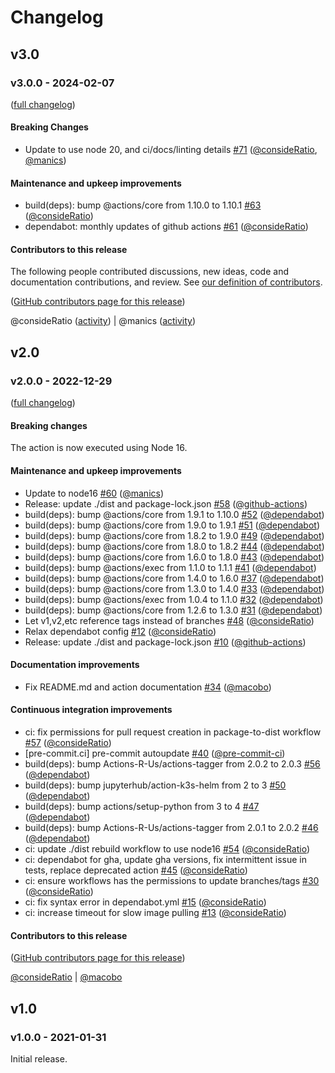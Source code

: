 # Changelog

## v3.0

### v3.0.0 - 2024-02-07

([full changelog](https://github.com/jupyterhub/action-k8s-await-workloads/compare/v2.0.0...v3.0.0))

#### Breaking Changes

- Update to use node 20, and ci/docs/linting details [#71](https://github.com/jupyterhub/action-k8s-await-workloads/pull/71) ([@consideRatio](https://github.com/consideRatio), [@manics](https://github.com/manics))

#### Maintenance and upkeep improvements

- build(deps): bump @actions/core from 1.10.0 to 1.10.1 [#63](https://github.com/jupyterhub/action-k8s-await-workloads/pull/63) ([@consideRatio](https://github.com/consideRatio))
- dependabot: monthly updates of github actions [#61](https://github.com/jupyterhub/action-k8s-await-workloads/pull/61) ([@consideRatio](https://github.com/consideRatio))

#### Contributors to this release

The following people contributed discussions, new ideas, code and documentation contributions, and review.
See [our definition of contributors](https://github-activity.readthedocs.io/en/latest/#how-does-this-tool-define-contributions-in-the-reports).

([GitHub contributors page for this release](https://github.com/jupyterhub/action-k8s-await-workloads/graphs/contributors?from=2022-12-29&to=2024-02-05&type=c))

@consideRatio ([activity](https://github.com/search?q=repo%3Ajupyterhub%2Faction-k8s-await-workloads+involves%3AconsideRatio+updated%3A2022-12-29..2024-02-05&type=Issues)) | @manics ([activity](https://github.com/search?q=repo%3Ajupyterhub%2Faction-k8s-await-workloads+involves%3Amanics+updated%3A2022-12-29..2024-02-05&type=Issues))

## v2.0

### v2.0.0 - 2022-12-29

([full changelog](https://github.com/jupyterhub/action-k8s-await-workloads/compare/v1.0.0...v2.0.0))

#### Breaking changes

The action is now executed using Node 16.

#### Maintenance and upkeep improvements

- Update to node16 [#60](https://github.com/jupyterhub/action-k8s-await-workloads/pull/60) ([@manics](https://github.com/manics))
- Release: update ./dist and package-lock.json [#58](https://github.com/jupyterhub/action-k8s-await-workloads/pull/58) ([@github-actions](https://github.com/github-actions))
- build(deps): bump @actions/core from 1.9.1 to 1.10.0 [#52](https://github.com/jupyterhub/action-k8s-await-workloads/pull/52) ([@dependabot](https://github.com/dependabot))
- build(deps): bump @actions/core from 1.9.0 to 1.9.1 [#51](https://github.com/jupyterhub/action-k8s-await-workloads/pull/51) ([@dependabot](https://github.com/dependabot))
- build(deps): bump @actions/core from 1.8.2 to 1.9.0 [#49](https://github.com/jupyterhub/action-k8s-await-workloads/pull/49) ([@dependabot](https://github.com/dependabot))
- build(deps): bump @actions/core from 1.8.0 to 1.8.2 [#44](https://github.com/jupyterhub/action-k8s-await-workloads/pull/44) ([@dependabot](https://github.com/dependabot))
- build(deps): bump @actions/core from 1.6.0 to 1.8.0 [#43](https://github.com/jupyterhub/action-k8s-await-workloads/pull/43) ([@dependabot](https://github.com/dependabot))
- build(deps): bump @actions/exec from 1.1.0 to 1.1.1 [#41](https://github.com/jupyterhub/action-k8s-await-workloads/pull/41) ([@dependabot](https://github.com/dependabot))
- build(deps): bump @actions/core from 1.4.0 to 1.6.0 [#37](https://github.com/jupyterhub/action-k8s-await-workloads/pull/37) ([@dependabot](https://github.com/dependabot))
- build(deps): bump @actions/core from 1.3.0 to 1.4.0 [#33](https://github.com/jupyterhub/action-k8s-await-workloads/pull/33) ([@dependabot](https://github.com/dependabot))
- build(deps): bump @actions/exec from 1.0.4 to 1.1.0 [#32](https://github.com/jupyterhub/action-k8s-await-workloads/pull/32) ([@dependabot](https://github.com/dependabot))
- build(deps): bump @actions/core from 1.2.6 to 1.3.0 [#31](https://github.com/jupyterhub/action-k8s-await-workloads/pull/31) ([@dependabot](https://github.com/dependabot))
- Let v1,v2,etc reference tags instead of branches [#48](https://github.com/jupyterhub/action-k8s-await-workloads/pull/48) ([@consideRatio](https://github.com/consideRatio))
- Relax dependabot config [#12](https://github.com/jupyterhub/action-k8s-await-workloads/pull/12) ([@consideRatio](https://github.com/consideRatio))
- Release: update ./dist and package-lock.json [#10](https://github.com/jupyterhub/action-k8s-await-workloads/pull/10) ([@github-actions](https://github.com/github-actions))

#### Documentation improvements

- Fix README.md and action documentation [#34](https://github.com/jupyterhub/action-k8s-await-workloads/pull/34) ([@macobo](https://github.com/macobo))

#### Continuous integration improvements

- ci: fix permissions for pull request creation in package-to-dist workflow [#57](https://github.com/jupyterhub/action-k8s-await-workloads/pull/57) ([@consideRatio](https://github.com/consideRatio))
- [pre-commit.ci] pre-commit autoupdate [#40](https://github.com/jupyterhub/action-k8s-await-workloads/pull/40) ([@pre-commit-ci](https://github.com/pre-commit-ci))
- build(deps): bump Actions-R-Us/actions-tagger from 2.0.2 to 2.0.3 [#56](https://github.com/jupyterhub/action-k8s-await-workloads/pull/56) ([@dependabot](https://github.com/dependabot))
- build(deps): bump jupyterhub/action-k3s-helm from 2 to 3 [#50](https://github.com/jupyterhub/action-k8s-await-workloads/pull/50) ([@dependabot](https://github.com/dependabot))
- build(deps): bump actions/setup-python from 3 to 4 [#47](https://github.com/jupyterhub/action-k8s-await-workloads/pull/47) ([@dependabot](https://github.com/dependabot))
- build(deps): bump Actions-R-Us/actions-tagger from 2.0.1 to 2.0.2 [#46](https://github.com/jupyterhub/action-k8s-await-workloads/pull/46) ([@dependabot](https://github.com/dependabot))
- ci: update ./dist rebuild workflow to use node16 [#54](https://github.com/jupyterhub/action-k8s-await-workloads/pull/54) ([@consideRatio](https://github.com/consideRatio))
- ci: dependabot for gha, update gha versions, fix intermittent issue in tests, replace deprecated action [#45](https://github.com/jupyterhub/action-k8s-await-workloads/pull/45) ([@consideRatio](https://github.com/consideRatio))
- ci: ensure workflows has the permissions to update branches/tags [#30](https://github.com/jupyterhub/action-k8s-await-workloads/pull/30) ([@consideRatio](https://github.com/consideRatio))
- ci: fix syntax error in dependabot.yml [#15](https://github.com/jupyterhub/action-k8s-await-workloads/pull/15) ([@consideRatio](https://github.com/consideRatio))
- ci: increase timeout for slow image pulling [#13](https://github.com/jupyterhub/action-k8s-await-workloads/pull/13) ([@consideRatio](https://github.com/consideRatio))

#### Contributors to this release

([GitHub contributors page for this release](https://github.com/jupyterhub/action-k8s-await-workloads/graphs/contributors?from=2021-01-31&to=2022-12-28&type=c))

[@consideRatio](https://github.com/search?q=repo%3Ajupyterhub%2Faction-k8s-await-workloads+involves%3AconsideRatio+updated%3A2021-01-31..2022-12-28&type=Issues) | [@macobo](https://github.com/search?q=repo%3Ajupyterhub%2Faction-k8s-await-workloads+involves%3Amacobo+updated%3A2021-01-31..2022-12-28&type=Issues)

## v1.0

### v1.0.0 - 2021-01-31

Initial release.
